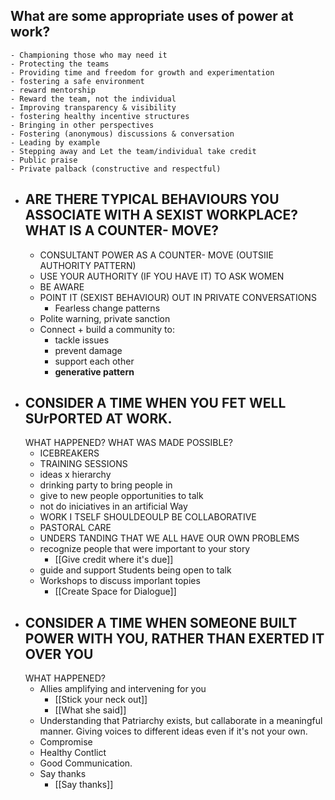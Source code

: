 ## What are some appropriate uses of power at work?
	- Championing those who may need it
	- Protecting the teams
	- Providing time and freedom for growth and experimentation
	- fostering a safe environment
	- reward mentorship
	- Reward the team, not the individual
	- Improving transparency & visibility
	- fostering healthy incentive structures
	- Bringing in other perspectives
	- Fostering (anonymous) discussions & conversation
	- Leading by example
	- Stepping away and Let the team/individual take credit
	- Public praise
	- Private palback (constructive and respectful)
- ## ARE THERE TYPICAL BEHAVIOURS YOU ASSOCIATE WITH A SEXIST WORKPLACE? WHAT IS A COUNTER- MOVE?
	- CONSULTANT POWER AS A COUNTER- MOVE (OUTSIIE AUTHORITY PATTERN)
	- USE YOUR AUTHORITY (IF YOU HAVE IT) TO ASK WOMEN
	- BE AWARE
	- POINT IT (SEXIST BEHAVIOUR) OUT IN PRIVATE CONVERSATIONS
		- Fearless change patterns
	- Polite warning, private sanction
	- Connect + build a community to:
		- tackle issues
		- prevent damage
		- support each other
		- **generative pattern**
- ## CONSIDER A TIME WHEN YOU FET WELL SUrPORTED AT WORK.
  WHAT HAPPENED?
  WHAT WAS MADE POSSIBLE?
	- ICEBREAKERS
	- TRAINING SESSIONS
	- ideas x hierarchy
	- drinking party to bring people in
	- give to new people opportunities to talk
	- not do iniciatives in an artificial Way
	- WORK
	  I TSELF
	  SHOULDEOULP
	  BE
	  COLLABORATIVE
	- PASTORAL
	  CARE
	- UNDERS TANDING
	  THAT WE
	  ALL HAVE OUR OWN PROBLEMS
	- recognize people that were important to your story
		- [[Give credit where it's due]]
	- guide and support Students being open to talk
	- Workshops to discuss imporlant topies
		- [[Create Space for Dialogue]]
- ## CONSIDER A TIME WHEN SOMEONE BUILT POWER WITH YOU, RATHER THAN EXERTED IT OVER YOU
  WHAT HAPPENED?
	- Allies amplifying and intervening for you
		- [[Stick your neck out]]
		- [[What she said]]
	- Understanding that Patriarchy exists, but callaborate in a meaningful manner. Giving voices to different ideas even if it's not your own.
	- Compromise
	- Healthy Contlict
	- Good Communication.
	- Say thanks
		- [[Say thanks]]